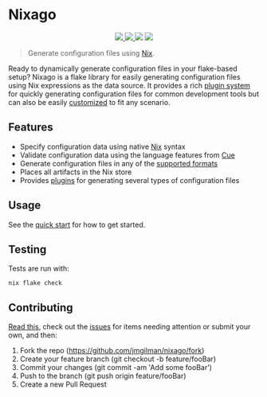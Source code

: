 # Nixago

<p align="center">
    <a href="https://github.com/jmgilman/nixago/actions/workflows/ci.yml">
        <img src="https://img.shields.io/github/workflow/status/jmgilman/nixago/CI?label=CI"/>
    </a>
    <a href="https://jmgilman.github.io/nixago">
        <img src="https://img.shields.io/github/workflow/status/jmgilman/nixago/CI?label=Docs"/>
    </a>
    <img src="https://img.shields.io/github/license/jmgilman/nixago"/>
    <a href="https://builtwithnix.org">
        <img src="https://img.shields.io/badge/-Built%20with%20Nix-green">
    </a>
</p>

> Generate configuration files using [Nix][1].

Ready to dynamically generate configuration files in your flake-based setup?
Nixago is a flake library for easily generating configuration files using Nix
expressions as the data source. It provides a rich [plugin system][2] for
quickly generating configuration files for common development tools but can also
be easily [customized][3] to fit any scenario.

## Features

- Specify configuration data using native [Nix][1] syntax
- Validate configuration data using the language features from [Cue][4]
- Generate configuration files in any of the [supported formats][5]
- Places all artifacts in the Nix store
- Provides [plugins][2] for generating several types of configuration files

## Usage

See the [quick start][6] for how to get started.

## Testing

Tests are run with:

```shell
nix flake check
```

## Contributing

[Read this][7], check out the [issues][8] for items needing attention or submit
your own, and then:

1. Fork the repo (<https://github.com/jmgilman/nixago/fork>)
2. Create your feature branch (git checkout -b feature/fooBar)
3. Commit your changes (git commit -am 'Add some fooBar')
4. Push to the branch (git push origin feature/fooBar)
5. Create a new Pull Request

[1]: https://nixos.org/
[2]: https://jmgilman.github.io/nixago/plugins/index.html
[3]: https://jmgilman.github.io/nixago/usage/customizing.html
[4]: https://cuelang.org/
[5]: https://cuelang.org/docs/integrations/
[6]: https://jmgilman.github.io/nixago/usage/quick_start.html
[7]: https://jmgilman.github.io/nixago/contributing
[8]: https://github.com/jmgilman/nixago/issues
